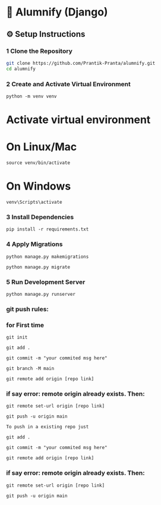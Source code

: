 # 📌 Alumnify (Django)


## ⚙️ Setup Instructions

### 1 Clone the Repository
```bash
git clone https://github.com/Prantik-Pranta/alumnify.git
cd alumnify
```


### 2 Create and Activate Virtual Environment
```
python -m venv venv
```
# Activate virtual environment

# On Linux/Mac
```
source venv/bin/activate
```
# On Windows
```
venv\Scripts\activate
```


### 3 Install Dependencies
```
pip install -r requirements.txt
```

### 4 Apply Migrations
```
python manage.py makemigrations
```
```
python manage.py migrate
```

### 5 Run Development Server
```
python manage.py runserver
```




### git push rules:

### for **First time**
```
git init
```
```
git add .
```
```
git commit -m "your commited msg here"
```
```
git branch -M main
```
```
git remote add origin [repo link]
```

### if say error: remote origin already exists. Then:
```
git remote set-url origin [repo link]
```
```
git push -u origin main
```
```
To push in a existing repo just
```
```
git add .
```
```
git commit -m "your commited msg here"
```
```
git remote add origin [repo link]
```

### if say error: remote origin already exists. Then:
```
git remote set-url origin [repo link]
```
```
git push -u origin main
```